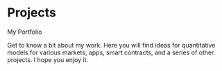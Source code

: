 # Projects
My Portfolio

Get to know a bit about my work. Here you will find ideas for quantitative models for various markets, apps, smart contracts, and a series of other projects. I hope you enjoy it.
